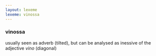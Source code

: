 ```yaml
---
layout: lexeme
lexeme: vinossa
---
```


###  vinossa 
usually seen as adverb (tilted), but can be analysed as inessive of the adjective *vino* (diagonal)

